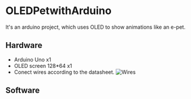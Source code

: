 # OLEDPetwithArduino
It's an arduino project, which uses OLED to show animations like an e-pet.
## Hardware
- Arduino Uno x1
- OLED screen 128*64 x1
- Conect wires according to the datasheet.
![Wires]("C:\Users\X\Desktop\生产力工具\ArduinoLearningProject\other\Eyes\Wires.jpg")
## Software
